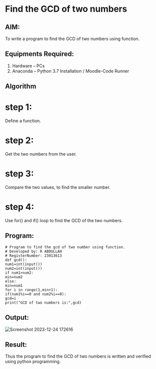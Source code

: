 # Find the GCD of two numbers

## AIM:
To write a program to find the GCD of two numbers using function.

## Equipments Required:
1. Hardware – PCs
2. Anaconda – Python 3.7 Installation / Moodle-Code Runner

## Algorithm
# step 1:
 Define a function.
# step 2:
 Get the two numbers from the user.
# step 3:
 Compare the two values, to find the smaller number.
# step 4:
 Use for() and if() loop to find the GCD of the two numbers.

## Program:
```
# Program to find the gcd of two number using function.
# Developed by: R ABDULLAH
# RegisterNumber: 23013613
def gcd():
num1=int(input())
num2=int(input())
if num1>num2:
min=num2
else:
min=num1
for i in range(1,min+1):
if(num1%i==0 and num2%i==0):
gcd=i
print("GCD of two numbers is:",gcd)
```
## Output:
![Screenshot 2023-12-24 172616](https://github.com/MARXINLIJO/GCD-of-two-numbers/assets/145742540/6672873f-b063-486c-960e-ed20c46a9b70)


## Result:
Thus the program to find the GCD of two numbers is written and verified using python programming.
